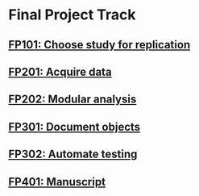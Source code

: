 # Final Project Track

## [FP101: Choose study for replication](lessons/FP101.md)

## [FP201: Acquire data](lessons/FP201.md)

## [FP202: Modular analysis](lessons/FP202.md)

## [FP301: Document objects](lessons/FP301.md)

## [FP302: Automate testing](lessons/FP302.md)

## [FP401: Manuscript](lessons/FP401.md)
